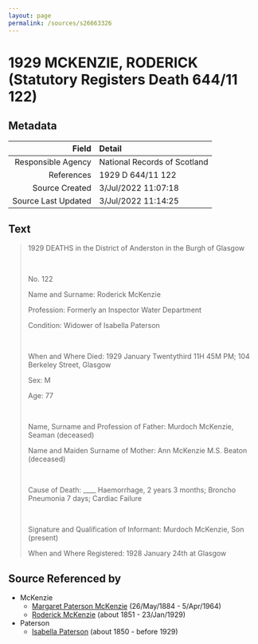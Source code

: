 ```yaml
---
layout: page
permalink: /sources/s26663326
---
```


# 1929 MCKENZIE, RODERICK (Statutory Registers Death 644/11 122)

## Metadata

Field | Detail
---:|:---
Responsible Agency | National Records of Scotland
References | 1929 D 644/11 122
Source Created | 3/Jul/2022 11:07:18
Source Last Updated | 3/Jul/2022 11:14:25

## Text

> 1929 DEATHS in the District of Anderston in the Burgh of Glasgow
>
> <br/>
>
> No. 122
>
> Name and Surname: Roderick McKenzie
>
> Profession: Formerly an Inspector Water Department
>
> Condition: Widower of Isabella Paterson
>
> <br/>
>
> When and Where Died: 1929 January Twentythird 11H 45M PM; 104 Berkeley Street, Glasgow
>
> Sex: M
>
> Age: 77
>
> <br/>
>
> Name, Surname and Profession of Father: Murdoch McKenzie, Seaman (deceased)
>
> Name and Maiden Surname of Mother: Ann McKenzie M.S. Beaton (deceased)
>
> <br/>
>
> Cause of Death: ____ Haemorrhage, 2 years 3 months; Broncho Pneumonia 7 days; Cardiac Failure
>
> <br/>
>
> Signature and Qualification of Informant: Murdoch McKenzie, Son (present)
>
> When and Where Registered: 1928 January 24th at Glasgow
>

## Source Referenced by

* McKenzie
  * [Margaret Paterson McKenzie](../people/@88610293@-margaret-paterson-mckenzie-b1884-5-26-d1964-4-5.md) (26/May/1884 - 5/Apr/1964)
  * [Roderick McKenzie](../people/@76793596@-roderick-mckenzie-b1851-d1929-1-23.md) (about 1851 - 23/Jan/1929)
* Paterson
  * [Isabella Paterson](../people/@24882788@-isabella-paterson-b1850-d1929.md) (about 1850 - before 1929)
